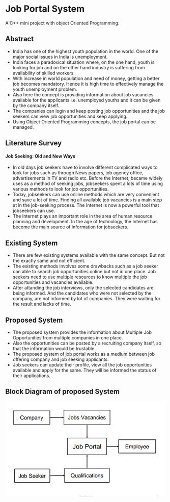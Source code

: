 # Job Portal System
A C++ mini project with object Oriented Programming.
<br/>
## Abstract
- India has one of the highest youth population in the world. One of the major 
social issues in India is unemployment.
- India faces a paradoxical situation where, on the one hand, youth is looking for 
job and on the other hand industry is suffering from availability of skilled workers.
- With increase in world population and need of money, getting a better job 
becomes mandatory. Hence it is high time to effectively manage the youth 
unemployment problem.
- Also here the concept is providing information about job vacancies available for 
the applicants i.e. unemployed youths and it can be given by the company itself.
- The companies can login and keep posting job opportunities and the job seekers 
can view job opportunities and keep applying.
- Using Object Oriented Programming concepts, the job portal can be managed.

## Literature Survey
#### Job Seeking: Old and New Ways
- In old days job seekers have to involve different complicated ways to look for 
jobs such as through News papers, job agency office, advertisements in TV 
and radio etc. Before the Internet, became widely uses as a method of 
seeking jobs, jobseekers spent a lots of time using various methods to look 
for job opportunities. 
- Today, jobseekers can use online methods which are very convenient and 
save a lot of time. Finding all available job vacancies is a main step at in the 
job-seeking process. The Internet is now a powerful tool that jobseekers can 
use. 
- The Internet plays an important role in the area of human resource planning 
and development. In the age of technology, the Internet has become the 
main source of information for jobseekers.
## Existing System
- There are few existing systems available with the same concept. But 
not the exactly same and not efficient.
- The existing methods involves some drawbacks such as a job seeker 
can able to search job opportunities online but not in one place. Job 
seekers need to use multiple resources to know multiple the job 
opportunities and vacancies available.
- After attanding the job interviews, only the selected candidates are 
being informed. And the candidates who were not selected by the 
company, are not informed by lot of companies. They were waiting for 
the result and lacks of time.

## Proposed System
- The proposed system provides the information about Multiple Job 
Opportunities from multiple companies in one place.
- Also the opportunities can be posted by a recruiting company itself, so that 
the information would be trustable.
- The proposed system of job portal works as a medium between job 
offering company and job seeking applicants.
- Job seekers can update their profile, view all the job opportunities available 
and apply for the same. They will be informed the status of their 
applications.

## Block Diagram of proposed System
![](IMG_20211117_112122.jpg)


